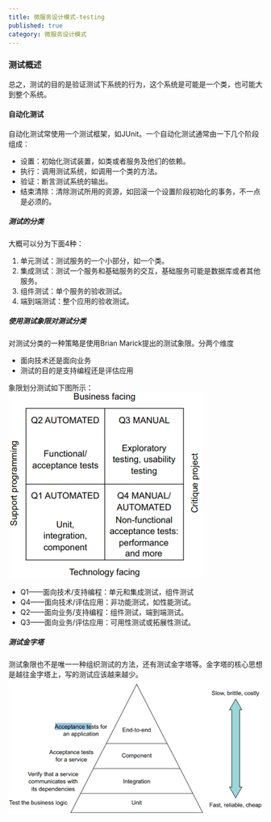 ```yaml
---
title: 微服务设计模式-testing
published: true
category: 微服务设计模式
---
```


### 测试概述
总之，测试的目的是验证测试下系统的行为，这个系统是可能是一个类，也可能大到整个系统。

#### 自动化测试
自动化测试常使用一个测试框架，如JUnit。一个自动化测试通常由一下几个阶段组成：
* 设置：初始化测试装置，如类或者服务及他们的依赖。
* 执行：调用测试系统，如调用一个类的方法。
* 验证：断言测试系统的输出。
* 结束清除：清除测试所用的资源，如回滚一个设置阶段初始化的事务，不一点是必须的。

##### 测试的分类
大概可以分为下面4种：
1. 单元测试：测试服务的一个小部分，如一个类。
1. 集成测试：测试一个服务和基础服务的交互，基础服务可能是数据库或者其他服务。
1. 组件测试：单个服务的验收测试。
1. 端到端测试：整个应用的验收测试。

##### 使用测试象限对测试分类
对测试分类的一种策略是使用Brian Marick提出的测试象限。分两个维度
* 面向技术还是面向业务
* 测试的目的是支持编程还是评估应用

象限划分测试如下图所示：
![](assets/microservice/testing-quadrant-1.png)
* Q1——面向技术/支持编程：单元和集成测试，组件测试
* Q4——面向技术/评估应用：非功能测试，如性能测试。
* Q2——面向业务/支持编程：组件测试，端到端测试。
* Q3——面向业务/评估应用：可用性测试或拓展性测试。

##### 测试金字塔
测试象限也不是唯一一种组织测试的方法，还有测试金字塔等。金字塔的核心思想是越往金字塔上，写的测试应该越来越少。
![](assets/microservice/testing-pyramid-1.png)

